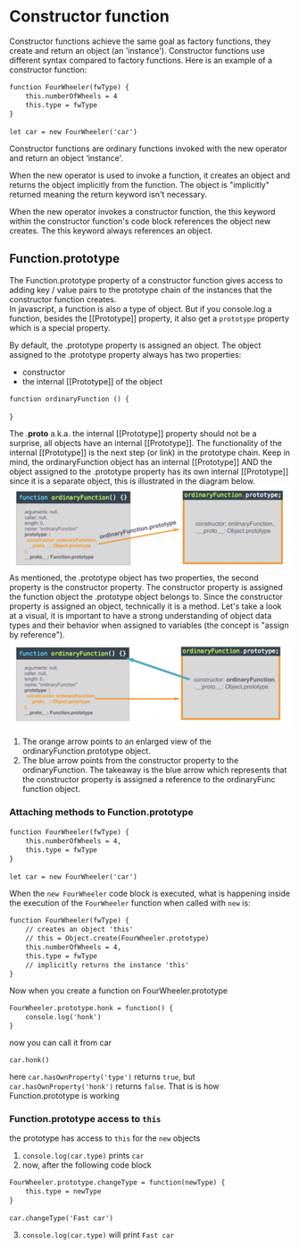 # Constructor function

Constructor functions achieve the same goal as factory functions, they create and return an object (an 'instance'). Constructor functions use different syntax compared to factory functions. Here is an example of a constructor function:

```
function FourWheeler(fwType) {
    this.numberOfWheels = 4
    this.type = fwType
}

let car = new FourWheeler('car')
```

Constructor functions are ordinary functions invoked with the new operator and return an object ‘instance'.

When the new operator is used to invoke a function, it creates an object and returns the object implicitly from the function. The object is "implicitly" returned meaning the return keyword isn't necessary.

When the new operator invokes a constructor function, the this keyword within the constructor function's code block references the object new creates. The this keyword always references an object.

## Function.prototype

The Function.prototype property of a constructor function gives access to adding key / value pairs to the prototype chain of the instances that the constructor function creates.  
In javascript, a function is also a type of object. But if you console.log a function, besides the [[Prototype]] property, it also get a `prototype` property which is a special property.

By default, the .prototype property is assigned an object. The object assigned to the .prototype property always has two properties:

- constructor
- the internal [[Prototype]] of the object

```
function ordinaryFunction () {

}
```

The .**proto** a.k.a. the internal [[Prototype]] property should not be a surprise, all objects have an internal [[Prototype]]. The functionality of the internal [[Prototype]] is the next step (or link) in the prototype chain. Keep in mind, the ordinaryFunction object has an internal [[Prototype]] AND the object assigned to the .prototype property has its own internal [[Prototype]] since it is a separate object, this is illustrated in the diagram below.
![function prototype image](images/functionPrototype.png)
As mentioned, the .prototype object has two properties, the second property is the constructor property. The constructor property is assigned the function object the .prototype object belongs to. Since the constructor property is assigned an object, technically it is a method. Let's take a look at a visual, it is important to have a strong understanding of object data types and their behavior when assigned to variables (the concept is "assign by reference").
![function prototype 2 image](images/functionPrototype-2.png)

1. The orange arrow points to an enlarged view of the ordinaryFunction.prototype object.
2. The blue arrow points from the constructor property to the ordinaryFunction. The takeaway is the blue arrow which represents that the constructor property is assigned a reference to the ordinaryFunc function object.

### Attaching methods to Function.prototype

```
function FourWheeler(fwType) {
    this.numberOfWheels = 4,
    this.type = fwType
}

let car = new FourWheeler('car')
```

When the `new FourWheeler` code block is executed, what is happening inside the execution of the `FourWheeler` function when called with `new` is:

```
function FourWheeler(fwType) {
    // creates an object 'this'
    // this = Object.create(FourWheeler.prototype)
    this.numberOfWheels = 4,
    this.type = fwType
    // implicitly returns the instance 'this'
}
```

Now when you create a function on FourWheeler.prototype

```
FourWheeler.prototype.honk = function() {
    console.log('honk')
}
```

now you can call it from car

```
car.honk()
```

here `car.hasOwnProperty('type')` returns `true`, but `car.hasOwnProperty('honk')` returns `false`. That is is how Function.prototype is working

### Function.prototype access to `this`

the prototype has access to `this` for the `new` objects

1. `console.log(car.type)` prints `car`
2. now, after the following code block

```
FourWheeler.prototype.changeType = function(newType) {
    this.type = newType
}

car.changeType('Fast car')
```

3. `console.log(car.type)` will print `Fast car`
